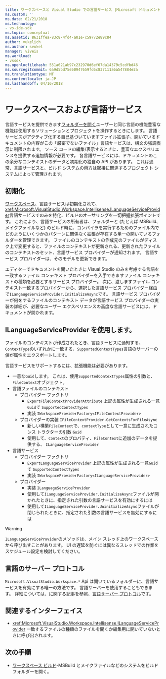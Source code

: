 ```yaml
---
title: ワークスペースと Visual Studio での言語サービス |Microsoft ドキュメント
ms.custom: ''
ms.date: 02/21/2018
ms.technology:
- vs-ide-sdk
ms.topic: conceptual
ms.assetid: 8631ffea-83c8-4fd4-a01e-c59772e89c84
author: vukelich
ms.author: svukel
manager: viveis
ms.workload:
- vssdk
ms.openlocfilehash: 551a621ab97c232970d6ef67da14379c5cdfbd46
ms.sourcegitcommit: 6a9d5bd75e50947659fd6c837111a6a547884e2a
ms.translationtype: MT
ms.contentlocale: ja-JP
ms.lasthandoff: 04/16/2018
---
```

# <a name="workspaces-and-language-services"></a>ワークスペースおよび言語サービス

言語サービスを提供できます[フォルダーを開く](../ide/develop-code-in-visual-studio-without-projects-or-solutions.md)ユーザーと同じ言語の機能豊富な機能は使用するソリューションとプロジェクトを操作するときにします。 言語サービスがアクティブ化する自己基づいていますファイル拡張子、開いているドキュメントの内容がこの「厳密でないファイル」言語サービスは、構文の強調表示に制限されます。 ソース コードの編集/表示するときに、豊富なエクスペリエンスを提供する追加情報が必要です。 各言語サービスには、ドキュメントのこの余分なコンテキストのデータと初期化の独自の API があります。 これは通常、言語サービスと、ビルド システムの両方は密接に関連するプロジェクト システムによって管理されます。

## <a name="initialization"></a>初期化

[ワークスペース](workspaces.md)、言語サービスは初期化されて、<xref:Microsoft.VisualStudio.Workspace.Intellisense.ILanguageServiceProvider>言語サービスでのみを特化、ビルドのオーサリングを一切把握拡張ポイントです。 これにより、言語サービスの所有者は、フォルダーと (たとえば MSBuild、メイクファイルなど) のビルド時に、コンパイラを実行するためのファイル内でどのようにいくつかのパターンに関係なく拡張が存在する単一の開いているフォルダーを管理できます。 ファイルのコンテキストの作成元のファイルがディスク上で変更すると、ファイルのコンテキストが更新される、更新されたファイルのコンテキストのセット、言語サービス プロバイダーが通知されます。 言語サービス プロバイダーは、そのモデルを更新できます。

エディターでドキュメントを開いたときに Visual Studio のみを考慮する言語を一致するファイル コンテキスト プロバイダーを入手できますファイル コンテキストの種類を必要とするサービス プロバイダー。 次に、渡しますファイル コンテキスト一致するプロバイダーから、選択した言語サービス プロバイダー経由で`ILangaugeServiceProvider.InitializeAsync`です。 言語サービス プロバイダーが何をするファイルのコンテキスト データが言語サービス プロバイダーの実装の詳細が、必要なユーザー エクスペリエンスの高度な言語サービスには、ドキュメントが開かれます。

## <a name="using-ilanguageserviceprovider"></a>ILanguageServiceProvider を使用します。

ファイルのコンテキストが作成されたとき、言語サービスに通知する、`ContextType`のいずれかに一致する、`SupportedContextTypes`言語のサーバーの値が属性をエクスポートします。

言語サービスをサポートするには、拡張機能は必要があります。

- 一意な`Guid`します。 これは、使用`SupportedContextTypes`属性の引数と、`FileContext`オブジェクト。
- 言語ファイルのコンテキスト
  - プロバイダー ファクトリ
    - `ExportFileContextProviderAttribute` 上記の属性が生成される一意`Guid`で `SupportedContextTypes`
    - 実装 `IWorkspaceProviderFactory<IFileContextProvider>`
  - プロバイダーの実装 `IFileContextProvider.GetContextsForFileAsync`
    - 新しい構築`FileContext`で、`contextType`として一意に生成されたコンス トラクターの引数 `Guid`
    - 使用して、`Context`のプロパティ、`FileContext`に追加のデータを提供する、 `ILanguageServiceProvider`
- 言語サービス
  - プロバイダー ファクトリ
    - `ExportLanguageServiceProvider` 上記の属性が生成される一意`Guid`で `SupportedContextTypes`
    - 実装 `IWorkspaceProviderFactory<ILanguageServiceProvider>`
  - プロバイダー
    - 実装 `ILanguageServiceProvider`
    - 使用して`ILanguageServiceProvider.InitializeAsync`ファイルが開かれたときに、指定された引数の言語サービスを有効にするには
    - 使用して`ILanguageServiceProvider.UninitializeAsync`ファイルが閉じられたときに、指定された引数の言語サービスを無効にするには

>[!WARNING]
>`ILanguageServiceProvider`のメソッドは、メイン スレッド上のワークスペースから呼び出すことがあります。 UI の遅延を防ぐには異なるスレッドでの作業をスケジュール設定を検討してください。

## <a name="language-server-protocol"></a>言語のサーバー プロトコル

`Microsoft.VisualStudio.Workspace.*` Api は開いているフォルダーに、言語サービスを有効にする唯一の方法です。 言語サーバーを使用することもできます。 詳細については、に関する記事を参照、[言語サーバー プロトコル](language-server-protocol.md)です。

## <a name="related-interfaces"></a>関連するインターフェイス

- <xref:Microsoft.VisualStudio.Workspace.Intellisense.ILanguageServiceProvider> 一致するファイルの種類のファイルを開くか編集用に開いていないときに呼び出されます。

## <a name="next-steps"></a>次の手順

* [ワークスペース ビルド](workspace-build.md)-MSBuild とメイクファイルなどのシステムをビルド フォルダーを開く。 